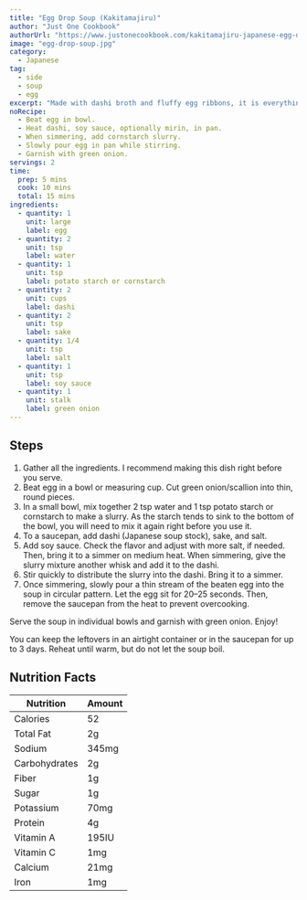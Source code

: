 ```yaml
---
title: "Egg Drop Soup (Kakitamajiru)"
author: "Just One Cookbook"
authorUrl: "https://www.justonecookbook.com/kakitamajiru-japanese-egg-drop-soup/"
image: "egg-drop-soup.jpg"
category:
  - Japanese
tag:
  - side
  - soup
  - egg
excerpt: "Made with dashi broth and fluffy egg ribbons, it is everything you crave in a bowl of soup: delicate, flavorful, and restorative."
noRecipe:
  - Beat egg in bowl.
  - Heat dashi, soy sauce, optionally mirin, in pan.
  - When simmering, add cornstarch slurry.
  - Slowly pour egg in pan while stirring.
  - Garnish with green onion.
servings: 2
time:
  prep: 5 mins
  cook: 10 mins
  total: 15 mins
ingredients:
  - quantity: 1
    unit: large
    label: egg
  - quantity: 2
    unit: tsp
    label: water
  - quantity: 1
    unit: tsp
    label: potato starch or cornstarch
  - quantity: 2
    unit: cups
    label: dashi
  - quantity: 2
    unit: tsp
    label: sake
  - quantity: 1/4
    unit: tsp
    label: salt
  - quantity: 1
    unit: tsp
    label: soy sauce
  - quantity: 1
    unit: stalk
    label: green onion
---
```


## Steps

1. Gather all the ingredients. I recommend making this dish right before you serve.
2. Beat egg in a bowl or measuring cup. Cut green onion/scallion into thin, round pieces.
3. In a small bowl, mix together 2 tsp water and 1 tsp potato starch or cornstarch to make a slurry. As the starch tends to sink to the bottom of the bowl, you will need to mix it again right before you use it.
4. To a saucepan, add dashi (Japanese soup stock), sake, and salt.
5. Add soy sauce. Check the flavor and adjust with more salt, if needed. Then, bring it to a simmer on medium heat. When simmering, give the slurry mixture another whisk and add it to the dashi.
6. Stir quickly to distribute the slurry into the dashi. Bring it to a simmer.
7. Once simmering, slowly pour a thin stream of the beaten egg into the soup in circular pattern. Let the egg sit for 20–25 seconds. Then, remove the saucepan from the heat to prevent overcooking.

Serve the soup in individual bowls and garnish with green onion. Enjoy!

You can keep the leftovers in an airtight container or in the saucepan for up to 3 days. Reheat until warm, but do not let the soup boil.

## Nutrition Facts

| Nutrition     | Amount |
| ------------- | ------ |
| Calories      | 52     |
| Total Fat     | 2g     |
| Sodium        | 345mg  |
| Carbohydrates | 2g     |
| Fiber         | 1g     |
| Sugar         | 1g     |
| Potassium     | 70mg   |
| Protein       | 4g     |
| Vitamin A     | 195IU  |
| Vitamin C     | 1mg    |
| Calcium       | 21mg   |
| Iron          | 1mg    |
